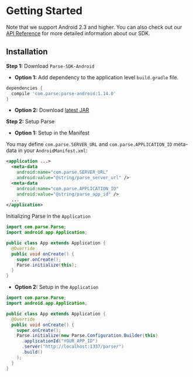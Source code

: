 # Getting Started

Note that we support Android 2.3 and higher. You can also check out our [API Reference](/Parse-SDK-Android/api/) for more detailed information about our SDK.

## Installation
**Step 1:** Download `Parse-SDK-Android`

- **Option 1:** Add dependency to the application level `build.gradle` file.

```groovy
dependencies {
  compile 'com.parse:parse-android:1.14.0'
}
```

- **Option 2:** Download [latest JAR](https://search.maven.org/remote_content?g=com.parse&a=parse-android&v=LATEST)

**Step 2:** Setup Parse

- **Option 1:** Setup in the Manifest

You may define `com.parse.SERVER_URL` and `com.parse.APPLICATION_ID` meta-data in your `AndroidManifest.xml`:

```xml
<application ...>
  <meta-data
    android:name="com.parse.SERVER_URL"
    android:value="@string/parse_server_url" />
  <meta-data
    android:name="com.parse.APPLICATION_ID"
    android:value="@string/parse_app_id" />
  ...
</application>
```

Initializing Parse in the `Application`

```java
import com.parse.Parse;
import android.app.Application;

public class App extends Application {
  @Override
  public void onCreate() {
    super.onCreate();
    Parse.initialize(this);
  }
}
```

- **Option 2:** Setup in the `Application`

```java
import com.parse.Parse;
import android.app.Application;

public class App extends Application {
  @Override
  public void onCreate() {
    super.onCreate();
    Parse.initialize(new Parse.Configuration.Builder(this)
      .applicationId("YOUR_APP_ID")
      .server("http://localhost:1337/parse/")
      .build()
    );
  }
}
```
